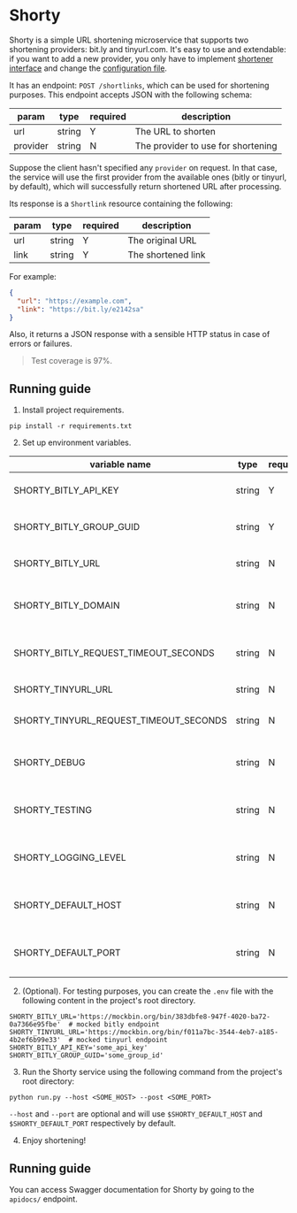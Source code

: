 # Shorty
Shorty is a simple URL shortening microservice that supports two shortening providers: bit.ly and tinyurl.com. It's easy to use and extendable: if you want to add a new provider, you only have to implement [shortener interface](https://github.com/masich/shorty/blob/master/shorty/shortlink/shorteners/shortener.py) and change the [configuration file](https://github.com/masich/shorty/blob/master/shorty/config.py).

It has an endpoint: `POST /shortlinks`, which can be used for shortening purposes. This endpoint accepts JSON with the following schema:

| param    | type   | required | description                        |
|----------|--------|----------|------------------------------------|
| url      | string | Y        | The URL to shorten                 |
| provider | string | N        | The provider to use for shortening |

Suppose the client hasn't specified any `provider` on request. In that case, the service will use the first provider from the available ones (bitly or tinyurl, by default), which will successfully return shortened URL after processing.

Its response is a `Shortlink` resource containing the following:

| param    | type   | required | description                        |
|----------|--------|----------|------------------------------------|
| url      | string | Y        | The original URL                   |
| link     | string | Y        | The shortened link                 |

For example:

```json
{
  "url": "https://example.com",
  "link": "https://bit.ly/e2142sa"
}
```

Also, it returns a JSON response with a sensible HTTP status in case of
errors or failures.

> Test coverage is 97%.

Running guide
-------------

1. Install project requirements.

```shell
pip install -r requirements.txt
```

2. Set up environment variables.

| variable name                          | type   | required | default                      | description                           |
|----------------------------------------|--------|----------|------------------------------|---------------------------------------|
| SHORTY_BITLY_API_KEY                   | string | Y        |                              | Bitly service API key.                |
| SHORTY_BITLY_GROUP_GUID                | string | Y        |                              | Bitly group GUID for shortening.      |
| SHORTY_BITLY_URL                       | string | N        | https://api-ssl.bitly.com/v4 | Bitly service base URL.               |
| SHORTY_BITLY_DOMAIN                    | string | N        | None                         | Bitly domain for shortening base URL. |
| SHORTY_BITLY_REQUEST_TIMEOUT_SECONDS   | string | N        | 1.0                          | Bitly service request timeout.        |
| SHORTY_TINYURL_URL                     | string | N        | https://tinyurl.com          | Tinyurl base url.                     |
| SHORTY_TINYURL_REQUEST_TIMEOUT_SECONDS | string | N        | 1.0                          | Tinyurl request timeout.              |
| SHORTY_DEBUG                           | string | N        | True                         | Run Shorty in debug mode or not.      |
| SHORTY_TESTING                         | string | N        | False                        | Run Shorty in testing mode or not.    |
| SHORTY_LOGGING_LEVEL                   | string | N        | DEBUG                        | Shorty service logging level.         |
| SHORTY_DEFAULT_HOST                    | string | N        | 0.0.0.0                      | Default Shorty service host.          |
| SHORTY_DEFAULT_PORT                    | string | N        | 8080                         | Default Shorty service port.          |

2. (Optional). For testing purposes, you can create the `.env` file with the following content in the project's root
   directory.

```dotenv
SHORTY_BITLY_URL='https://mockbin.org/bin/383dbfe8-947f-4020-ba72-0a7366e95fbe'  # mocked bitly endpoint
SHORTY_TINYURL_URL='https://mockbin.org/bin/f011a7bc-3544-4eb7-a185-4b2ef6b99e33'  # mocked tinyurl endpoint
SHORTY_BITLY_API_KEY='some_api_key'
SHORTY_BITLY_GROUP_GUID='some_group_id'
```

3. Run the Shorty service using the following command from the project's root directory:

```shell
python run.py --host <SOME_HOST> --post <SOME_PORT>
```

`--host` and `--port` are optional and will use `$SHORTY_DEFAULT_HOST` and `$SHORTY_DEFAULT_PORT` respectively by
default.

4. Enjoy shortening!

Running guide
-------------

You can access Swagger documentation for Shorty by going to the `apidocs/` endpoint.
    
